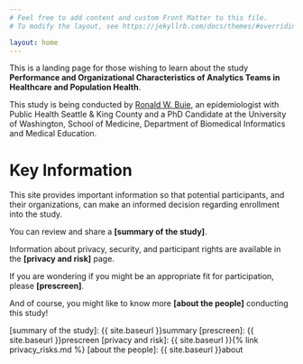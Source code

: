 ```yaml
---
# Feel free to add content and custom Front Matter to this file.
# To modify the layout, see https://jekyllrb.com/docs/themes/#overriding-theme-defaults

layout: home
---
```


This is a landing page for those wishing to learn about the study **Performance and Organizational Characteristics of Analytics Teams in Healthcare and Population Health**.

This study is being conducted by [Ronald W. Buie], an epidemiologist with Public Health Seattle & King County and a PhD Candidate at the University of Washington, School of Medicine, Department of Biomedical Informatics and Medical Education.

# Key Information

This site provides important information so that potential participants, and their organizations, can make an informed decision regarding enrollment into the study.

You can review and share a **[summary of the study]**.

Information about privacy, security, and participant rights are available in the **[privacy and risk]** page.

If you are wondering if you might be an appropriate fit for participation, please **[prescreen]**.

And of course, you might like to know more **[about the people]** conducting this study!


[Ronald W. Buie]: https://bime.uw.edu/students/ronald-buie-2/
[summary of the study]: {{ site.baseurl }}summary
[prescreen]: {{ site.baseurl }}prescreen
[privacy and risk]: {{ site.baseurl }}{% link privacy_risks.md %}
[about the people]: {{ site.baseurl }}about